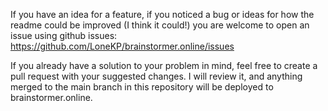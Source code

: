 If you have an idea for a feature, if you noticed a bug or ideas for how the readme could be improved (I think it could!) you are welcome to open an issue using github issues: https://github.com/LoneKP/brainstormer.online/issues

If you already have a solution to your problem in mind, feel free to create a pull request with your suggested changes. I will review it, and anything merged to the main branch in this repository will be deployed to brainstormer.online. 
